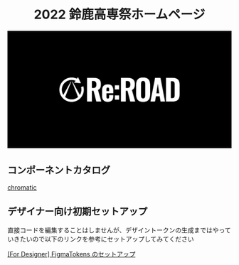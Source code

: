 <h1 style="text-align: center">
  2022 鈴鹿高専祭ホームページ
</h1>

<a href="https://reroad.site/" target="_blank" rel="noopener noreferrer">
  <img src="public/seo/ogp.png" alt="OGP fot reroad.site" />
</a>

<h2>コンポーネントカタログ</h2>

[chromatic](https://www.chromatic.com/library?appId=6256f5d6e0b94a003ab4a0e1)

<h2>デザイナー向け初期セットアップ</h2>
直接コードを編集することはしませんが、デザイントークンの生成まではやっていきたいので以下のリンクを参考にセットアップしてみてください

[[For Designer] FigmaTokens のセットアップ](https://github.com/suzuka-kosen-festa/2022-HP/wiki/%5BFor-Designer%5D-FigmaTokens%E3%81%AE%E3%82%BB%E3%83%83%E3%83%88%E3%82%A2%E3%83%83%E3%83%97)
